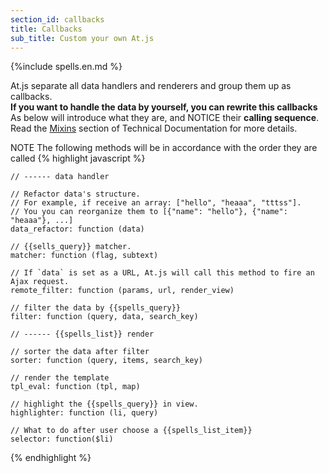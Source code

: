 ```yaml
---
section_id: callbacks
title: Callbacks
sub_title: Custom your own At.js
---
```


{%include spells.en.md %}

At.js separate all data handlers and renderers and group them up as callbacks.  
**If you want to handle the data by yourself, you can rewrite this callbacks**  
As below will introduce what they are, and NOTICE their **calling sequence**.  
Read the <a href="http://coffeedoc.info/github/ichord/At.js/master/mixins/DEFAULT_CALLBACKS.html" target="_blank">Mixins</a> section of Technical Documentation for more details.  

<span class="label label-warning">NOTE</span> The following methods will be in accordance with the order they are called
{% highlight javascript %}

    // ------ data handler

    // Refactor data's structure. 
    // For example, if receive an array: ["hello", "heaaa", "tttss"].
    // You you can reorganize them to [{"name": "hello"}, {"name": "heaaa"}, ...]
    data_refactor: function (data)
        
    // {{sells_query}} matcher.
    matcher: function (flag, subtext)

    // If `data` is set as a URL, At.js will call this method to fire an Ajax request.
    remote_filter: function (params, url, render_view)

    // filter the data by {{spells_query}}
    filter: function (query, data, search_key)

    // ------ {{spells_list}} render

    // sorter the data after filter
    sorter: function (query, items, search_key)

    // render the template
    tpl_eval: function (tpl, map)

    // highlight the {{spells_query}} in view.
    highlighter: function (li, query)

    // What to do after user choose a {{spells_list_item}}
    selector: function($li)

{% endhighlight %}

